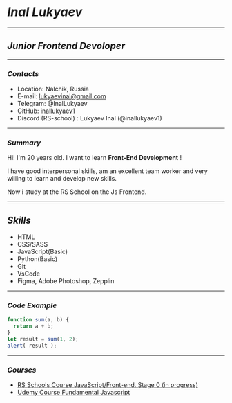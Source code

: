 # ***Inal Lukyaev***

*****

## ***Junior Frontend Devoloper***

*****

### ***Contacts***

* Location: Nalchik, Russia
* E-mail: lukyaevinal@gmail.com
* Telegram: @InalLukyaev
* GitHub: [ inallukyaev1 ](https://github.com/inallukyaev1)
* Discord (RS-school) : Lukyaev Inal (@inallukyaev1)

***** 

### ***Summary***

Hi! I'm 20 years old.
 I want to learn **Front-End Development** ! 

 I have good interpersonal skills, am an excellent team worker and very willing to learn and develop new skills.

 Now i  study at the  RS School on the  Js Frontend.

*****

## ***Skills***
* HTML
* CSS/SASS
* JavaScript(Basic)
* Python(Basic)
* Git
* VsCode
* Figma, Adobe Photoshop, Zepplin

****

### ***Code Example***

````Javascript
function sum(a, b) {
  return a + b;
}
let result = sum(1, 2);
alert( result );
````

****

### ***Courses***
* [RS Schools Course JavaScript/Front-end. Stage 0 (in progress)](https://rs.school/)
* [Udemy Course Fundamental Javascript ](https://www.udemy.com/course/fundamental-javascript/)













